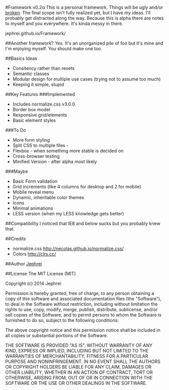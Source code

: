 #Framework v0.2&alpha;
This is a personal framework. Things will be ugly and/or [broken](http://motherfuckingwebsite.com). The final scope isn't fully realized yet, but I have my ideas. I'll probably get distracted along the way. Because this is alpha there are notes to myself and you everywhere. It's kinda messy in there.

jephrei.github.io/Framework/

##Another framework?
Yes. It's an unorganized pile of foo but it's mine and I'm enjoying myself. You should make one too.

##Basics Ideas
* Consitency rather than resets
* Semantic classes
* Modular design for multiple use cases (trying not to assume too much)
* Keeping it simple, stupid

##Key Features
###Implemented
* Includes normalize.css v3.0.0
* Border box model
* Responsive grid/elements
* Basic element styles

###To Do
* More form styling
* Split CSS to multiple files -
* Flexbox - when something more stable is decided on
* Cross-browser testing
* Minified Version - after alpha most likely

###Maybe
* Basic Form validation
* Grid increments (like 4 columns for desktop and 2 for mobile)
* Mobile reveal menu
* Dynamic, inheritable color themes
* Icons
* Minimal animations
* LESS version (when my LESS knowledge gets better)

##Compatibility
I noticed that IE8 and below sucks but you probably knew that.

##Credits
* normalize.css http://necolas.github.io/normalize.css/
* Colors http://clrs.cc/

##Author
[Jephrei](http://github.com/jephrei)

##License
The MIT License (MIT)

Copyright (c) 2014 Jephrei

Permission is hereby granted, free of charge, to any person obtaining a copy
of this software and associated documentation files (the "Software"), to deal
in the Software without restriction, including without limitation the rights
to use, copy, modify, merge, publish, distribute, sublicense, and/or sell
copies of the Software, and to permit persons to whom the Software is
furnished to do so, subject to the following conditions:

The above copyright notice and this permission notice shall be included in
all copies or substantial portions of the Software.

THE SOFTWARE IS PROVIDED "AS IS", WITHOUT WARRANTY OF ANY KIND, EXPRESS OR
IMPLIED, INCLUDING BUT NOT LIMITED TO THE WARRANTIES OF MERCHANTABILITY,
FITNESS FOR A PARTICULAR PURPOSE AND NONINFRINGEMENT. IN NO EVENT SHALL THE
AUTHORS OR COPYRIGHT HOLDERS BE LIABLE FOR ANY CLAIM, DAMAGES OR OTHER
LIABILITY, WHETHER IN AN ACTION OF CONTRACT, TORT OR OTHERWISE, ARISING FROM,
OUT OF OR IN CONNECTION WITH THE SOFTWARE OR THE USE OR OTHER DEALINGS IN
THE SOFTWARE.
